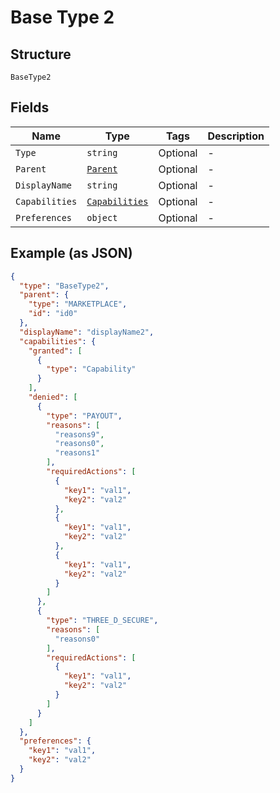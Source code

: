 
# Base Type 2

## Structure

`BaseType2`

## Fields

| Name | Type | Tags | Description |
|  --- | --- | --- | --- |
| `Type` | `string` | Optional | - |
| `Parent` | [`Parent`](../../doc/models/parent.md) | Optional | - |
| `DisplayName` | `string` | Optional | - |
| `Capabilities` | [`Capabilities`](../../doc/models/capabilities.md) | Optional | - |
| `Preferences` | `object` | Optional | - |

## Example (as JSON)

```json
{
  "type": "BaseType2",
  "parent": {
    "type": "MARKETPLACE",
    "id": "id0"
  },
  "displayName": "displayName2",
  "capabilities": {
    "granted": [
      {
        "type": "Capability"
      }
    ],
    "denied": [
      {
        "type": "PAYOUT",
        "reasons": [
          "reasons9",
          "reasons0",
          "reasons1"
        ],
        "requiredActions": [
          {
            "key1": "val1",
            "key2": "val2"
          },
          {
            "key1": "val1",
            "key2": "val2"
          },
          {
            "key1": "val1",
            "key2": "val2"
          }
        ]
      },
      {
        "type": "THREE_D_SECURE",
        "reasons": [
          "reasons0"
        ],
        "requiredActions": [
          {
            "key1": "val1",
            "key2": "val2"
          }
        ]
      }
    ]
  },
  "preferences": {
    "key1": "val1",
    "key2": "val2"
  }
}
```

